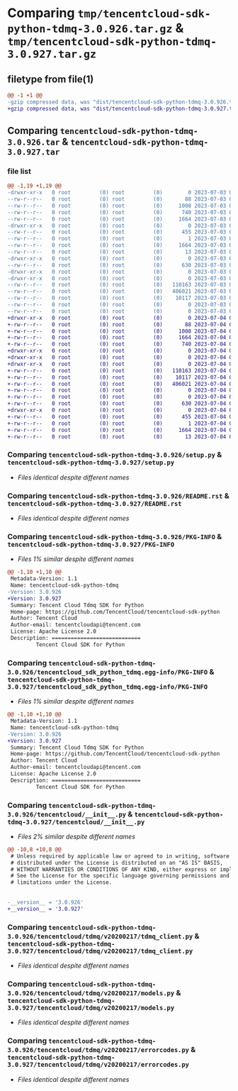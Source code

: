 # Comparing `tmp/tencentcloud-sdk-python-tdmq-3.0.926.tar.gz` & `tmp/tencentcloud-sdk-python-tdmq-3.0.927.tar.gz`

## filetype from file(1)

```diff
@@ -1 +1 @@
-gzip compressed data, was "dist/tencentcloud-sdk-python-tdmq-3.0.926.tar", last modified: Mon Jul  3 00:35:40 2023, max compression
+gzip compressed data, was "dist/tencentcloud-sdk-python-tdmq-3.0.927.tar", last modified: Tue Jul  4 00:31:00 2023, max compression
```

## Comparing `tencentcloud-sdk-python-tdmq-3.0.926.tar` & `tencentcloud-sdk-python-tdmq-3.0.927.tar`

### file list

```diff
@@ -1,19 +1,19 @@
-drwxr-xr-x   0 root         (0) root         (0)        0 2023-07-03 00:35:40.000000 tencentcloud-sdk-python-tdmq-3.0.926/
--rw-r--r--   0 root         (0) root         (0)       88 2023-07-03 00:35:40.000000 tencentcloud-sdk-python-tdmq-3.0.926/setup.cfg
--rw-r--r--   0 root         (0) root         (0)     1008 2023-07-03 00:35:40.000000 tencentcloud-sdk-python-tdmq-3.0.926/setup.py
--rw-r--r--   0 root         (0) root         (0)      740 2023-07-03 00:35:40.000000 tencentcloud-sdk-python-tdmq-3.0.926/README.rst
--rw-r--r--   0 root         (0) root         (0)     1664 2023-07-03 00:35:40.000000 tencentcloud-sdk-python-tdmq-3.0.926/PKG-INFO
-drwxr-xr-x   0 root         (0) root         (0)        0 2023-07-03 00:35:40.000000 tencentcloud-sdk-python-tdmq-3.0.926/tencentcloud_sdk_python_tdmq.egg-info/
--rw-r--r--   0 root         (0) root         (0)      455 2023-07-03 00:35:40.000000 tencentcloud-sdk-python-tdmq-3.0.926/tencentcloud_sdk_python_tdmq.egg-info/SOURCES.txt
--rw-r--r--   0 root         (0) root         (0)        1 2023-07-03 00:35:40.000000 tencentcloud-sdk-python-tdmq-3.0.926/tencentcloud_sdk_python_tdmq.egg-info/dependency_links.txt
--rw-r--r--   0 root         (0) root         (0)     1664 2023-07-03 00:35:40.000000 tencentcloud-sdk-python-tdmq-3.0.926/tencentcloud_sdk_python_tdmq.egg-info/PKG-INFO
--rw-r--r--   0 root         (0) root         (0)       13 2023-07-03 00:35:40.000000 tencentcloud-sdk-python-tdmq-3.0.926/tencentcloud_sdk_python_tdmq.egg-info/top_level.txt
-drwxr-xr-x   0 root         (0) root         (0)        0 2023-07-03 00:35:40.000000 tencentcloud-sdk-python-tdmq-3.0.926/tencentcloud/
--rw-r--r--   0 root         (0) root         (0)      630 2023-07-03 00:35:40.000000 tencentcloud-sdk-python-tdmq-3.0.926/tencentcloud/__init__.py
-drwxr-xr-x   0 root         (0) root         (0)        0 2023-07-03 00:35:40.000000 tencentcloud-sdk-python-tdmq-3.0.926/tencentcloud/tdmq/
-drwxr-xr-x   0 root         (0) root         (0)        0 2023-07-03 00:35:40.000000 tencentcloud-sdk-python-tdmq-3.0.926/tencentcloud/tdmq/v20200217/
--rw-r--r--   0 root         (0) root         (0)   110163 2023-07-03 00:35:40.000000 tencentcloud-sdk-python-tdmq-3.0.926/tencentcloud/tdmq/v20200217/tdmq_client.py
--rw-r--r--   0 root         (0) root         (0)   406021 2023-07-03 00:35:40.000000 tencentcloud-sdk-python-tdmq-3.0.926/tencentcloud/tdmq/v20200217/models.py
--rw-r--r--   0 root         (0) root         (0)    10117 2023-07-03 00:35:40.000000 tencentcloud-sdk-python-tdmq-3.0.926/tencentcloud/tdmq/v20200217/errorcodes.py
--rw-r--r--   0 root         (0) root         (0)        0 2023-07-03 00:35:40.000000 tencentcloud-sdk-python-tdmq-3.0.926/tencentcloud/tdmq/v20200217/__init__.py
--rw-r--r--   0 root         (0) root         (0)        0 2023-07-03 00:35:40.000000 tencentcloud-sdk-python-tdmq-3.0.926/tencentcloud/tdmq/__init__.py
+drwxr-xr-x   0 root         (0) root         (0)        0 2023-07-04 00:31:00.000000 tencentcloud-sdk-python-tdmq-3.0.927/
+-rw-r--r--   0 root         (0) root         (0)       88 2023-07-04 00:31:00.000000 tencentcloud-sdk-python-tdmq-3.0.927/setup.cfg
+-rw-r--r--   0 root         (0) root         (0)     1008 2023-07-04 00:31:00.000000 tencentcloud-sdk-python-tdmq-3.0.927/setup.py
+-rw-r--r--   0 root         (0) root         (0)     1664 2023-07-04 00:31:00.000000 tencentcloud-sdk-python-tdmq-3.0.927/PKG-INFO
+-rw-r--r--   0 root         (0) root         (0)      740 2023-07-04 00:31:00.000000 tencentcloud-sdk-python-tdmq-3.0.927/README.rst
+drwxr-xr-x   0 root         (0) root         (0)        0 2023-07-04 00:31:00.000000 tencentcloud-sdk-python-tdmq-3.0.927/tencentcloud/
+drwxr-xr-x   0 root         (0) root         (0)        0 2023-07-04 00:31:00.000000 tencentcloud-sdk-python-tdmq-3.0.927/tencentcloud/tdmq/
+drwxr-xr-x   0 root         (0) root         (0)        0 2023-07-04 00:31:00.000000 tencentcloud-sdk-python-tdmq-3.0.927/tencentcloud/tdmq/v20200217/
+-rw-r--r--   0 root         (0) root         (0)   110163 2023-07-04 00:31:00.000000 tencentcloud-sdk-python-tdmq-3.0.927/tencentcloud/tdmq/v20200217/tdmq_client.py
+-rw-r--r--   0 root         (0) root         (0)    10117 2023-07-04 00:31:00.000000 tencentcloud-sdk-python-tdmq-3.0.927/tencentcloud/tdmq/v20200217/errorcodes.py
+-rw-r--r--   0 root         (0) root         (0)   406021 2023-07-04 00:31:00.000000 tencentcloud-sdk-python-tdmq-3.0.927/tencentcloud/tdmq/v20200217/models.py
+-rw-r--r--   0 root         (0) root         (0)        0 2023-07-04 00:31:00.000000 tencentcloud-sdk-python-tdmq-3.0.927/tencentcloud/tdmq/v20200217/__init__.py
+-rw-r--r--   0 root         (0) root         (0)        0 2023-07-04 00:31:00.000000 tencentcloud-sdk-python-tdmq-3.0.927/tencentcloud/tdmq/__init__.py
+-rw-r--r--   0 root         (0) root         (0)      630 2023-07-04 00:31:00.000000 tencentcloud-sdk-python-tdmq-3.0.927/tencentcloud/__init__.py
+drwxr-xr-x   0 root         (0) root         (0)        0 2023-07-04 00:31:00.000000 tencentcloud-sdk-python-tdmq-3.0.927/tencentcloud_sdk_python_tdmq.egg-info/
+-rw-r--r--   0 root         (0) root         (0)      455 2023-07-04 00:31:00.000000 tencentcloud-sdk-python-tdmq-3.0.927/tencentcloud_sdk_python_tdmq.egg-info/SOURCES.txt
+-rw-r--r--   0 root         (0) root         (0)        1 2023-07-04 00:31:00.000000 tencentcloud-sdk-python-tdmq-3.0.927/tencentcloud_sdk_python_tdmq.egg-info/dependency_links.txt
+-rw-r--r--   0 root         (0) root         (0)     1664 2023-07-04 00:31:00.000000 tencentcloud-sdk-python-tdmq-3.0.927/tencentcloud_sdk_python_tdmq.egg-info/PKG-INFO
+-rw-r--r--   0 root         (0) root         (0)       13 2023-07-04 00:31:00.000000 tencentcloud-sdk-python-tdmq-3.0.927/tencentcloud_sdk_python_tdmq.egg-info/top_level.txt
```

### Comparing `tencentcloud-sdk-python-tdmq-3.0.926/setup.py` & `tencentcloud-sdk-python-tdmq-3.0.927/setup.py`

 * *Files identical despite different names*

### Comparing `tencentcloud-sdk-python-tdmq-3.0.926/README.rst` & `tencentcloud-sdk-python-tdmq-3.0.927/README.rst`

 * *Files identical despite different names*

### Comparing `tencentcloud-sdk-python-tdmq-3.0.926/PKG-INFO` & `tencentcloud-sdk-python-tdmq-3.0.927/PKG-INFO`

 * *Files 1% similar despite different names*

```diff
@@ -1,10 +1,10 @@
 Metadata-Version: 1.1
 Name: tencentcloud-sdk-python-tdmq
-Version: 3.0.926
+Version: 3.0.927
 Summary: Tencent Cloud Tdmq SDK for Python
 Home-page: https://github.com/TencentCloud/tencentcloud-sdk-python
 Author: Tencent Cloud
 Author-email: tencentcloudapi@tencent.com
 License: Apache License 2.0
 Description: ============================
         Tencent Cloud SDK for Python
```

### Comparing `tencentcloud-sdk-python-tdmq-3.0.926/tencentcloud_sdk_python_tdmq.egg-info/PKG-INFO` & `tencentcloud-sdk-python-tdmq-3.0.927/tencentcloud_sdk_python_tdmq.egg-info/PKG-INFO`

 * *Files 1% similar despite different names*

```diff
@@ -1,10 +1,10 @@
 Metadata-Version: 1.1
 Name: tencentcloud-sdk-python-tdmq
-Version: 3.0.926
+Version: 3.0.927
 Summary: Tencent Cloud Tdmq SDK for Python
 Home-page: https://github.com/TencentCloud/tencentcloud-sdk-python
 Author: Tencent Cloud
 Author-email: tencentcloudapi@tencent.com
 License: Apache License 2.0
 Description: ============================
         Tencent Cloud SDK for Python
```

### Comparing `tencentcloud-sdk-python-tdmq-3.0.926/tencentcloud/__init__.py` & `tencentcloud-sdk-python-tdmq-3.0.927/tencentcloud/__init__.py`

 * *Files 2% similar despite different names*

```diff
@@ -10,8 +10,8 @@
 # Unless required by applicable law or agreed to in writing, software
 # distributed under the License is distributed on an "AS IS" BASIS,
 # WITHOUT WARRANTIES OR CONDITIONS OF ANY KIND, either express or implied.
 # See the License for the specific language governing permissions and
 # limitations under the License.
 
 
-__version__ = '3.0.926'
+__version__ = '3.0.927'
```

### Comparing `tencentcloud-sdk-python-tdmq-3.0.926/tencentcloud/tdmq/v20200217/tdmq_client.py` & `tencentcloud-sdk-python-tdmq-3.0.927/tencentcloud/tdmq/v20200217/tdmq_client.py`

 * *Files identical despite different names*

### Comparing `tencentcloud-sdk-python-tdmq-3.0.926/tencentcloud/tdmq/v20200217/models.py` & `tencentcloud-sdk-python-tdmq-3.0.927/tencentcloud/tdmq/v20200217/models.py`

 * *Files identical despite different names*

### Comparing `tencentcloud-sdk-python-tdmq-3.0.926/tencentcloud/tdmq/v20200217/errorcodes.py` & `tencentcloud-sdk-python-tdmq-3.0.927/tencentcloud/tdmq/v20200217/errorcodes.py`

 * *Files identical despite different names*

